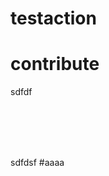 # testaction




# contribute

sdfdf


<br><!-- Do not remove start of hero-bot --><br><br><!-- Do not remove end of hero-bot --><br>

sdfdsf
#aaaa
